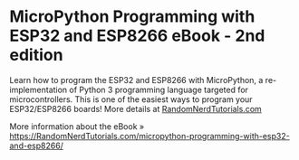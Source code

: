 # MicroPython Programming with ESP32 and ESP8266 eBook - 2nd edition

Learn how to program the ESP32 and ESP8266 with MicroPython, a re-implementation of Python 3 programming language targeted for microcontrollers. This is one of the easiest ways to program your ESP32/ESP8266 boards!
More details at [RandomNerdTutorials.com](https://randomnerdtutorials.com/micropython-programming-with-esp32-and-esp8266/)

More information about the eBook » https://RandomNerdTutorials.com/micropython-programming-with-esp32-and-esp8266/
